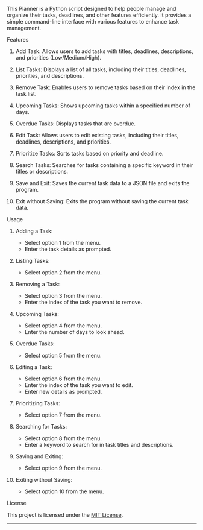 This Planner is a Python script designed to help people manage and organize their tasks, deadlines, and other features efficiently. It provides a simple command-line interface with various features to enhance task management.

Features

1. Add Task: Allows users to add tasks with titles, deadlines, descriptions, and priorities (Low/Medium/High).

2. List Tasks: Displays a list of all tasks, including their titles, deadlines, priorities, and descriptions.

3. Remove Task: Enables users to remove tasks based on their index in the task list.

4. Upcoming Tasks: Shows upcoming tasks within a specified number of days.

5. Overdue Tasks: Displays tasks that are overdue.

6. Edit Task: Allows users to edit existing tasks, including their titles, deadlines, descriptions, and priorities.

7. Prioritize Tasks: Sorts tasks based on priority and deadline.

8. Search Tasks: Searches for tasks containing a specific keyword in their titles or descriptions.

9. Save and Exit: Saves the current task data to a JSON file and exits the program.

10. Exit without Saving: Exits the program without saving the current task data.

Usage

1. Adding a Task:
   - Select option 1 from the menu.
   - Enter the task details as prompted.

2. Listing Tasks:
   - Select option 2 from the menu.

3. Removing a Task:
   - Select option 3 from the menu.
   - Enter the index of the task you want to remove.

4. Upcoming Tasks:
   - Select option 4 from the menu.
   - Enter the number of days to look ahead.

5. Overdue Tasks:
   - Select option 5 from the menu.

6. Editing a Task:
   - Select option 6 from the menu.
   - Enter the index of the task you want to edit.
   - Enter new details as prompted.

7. Prioritizing Tasks:
   - Select option 7 from the menu.

8. Searching for Tasks:
   - Select option 8 from the menu.
   - Enter a keyword to search for in task titles and descriptions.

9. Saving and Exiting:
   - Select option 9 from the menu.

10. Exiting without Saving:
    - Select option 10 from the menu.

License

This project is licensed under the [MIT License](LICENSE).

---
